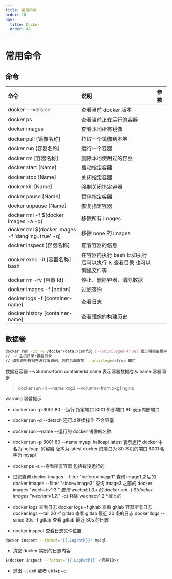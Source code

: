 ```yaml
---
title: 常用命令
order: 10
nav:
  title: Docker
  order: 40
---
```


# 常用命令

## 命令

| 命令                                              | 说明                                                              | 参数 |
| :------------------------------------------------ | :---------------------------------------------------------------- | :--- |
| docker --version                                  | 查看当前 docker 版本                                              |
| docker ps                                         | 查看当前正在运行的容器                                            |
| docker images                                     | 查看本地所有镜像                                                  |
| docker pull [镜像名称]                            | 拉取一个镜像到本地                                                |
| docker run [容器名称]                             | 运行一个容器                                                      |
| docker rm [容器名称]                              | 删除本地使用过的容器                                              |
| docker start [Name]                               | 启动指定容器                                                      |
| docker stop [Name]                                | 关闭指定容器                                                      |
| docker kill [Name]                                | 强制关闭指定容器                                                  |
| docker pause [Name]                               | 暂停指定容器                                                      |
| docker unpause [Name]                             | 恢复指定容器                                                      |
| docker rmi -f $(docker images -a -q)              | 移除所有 images                                                   |
| docker rmi $(docker images -f 'dangling=true' -q) | 移除 none 的 images                                               |
| docker inspect [容器名称]                         | 查看容器的信息                                                    |
| docker exec -it [容器名称] bash                   | 在容器内执行 bash 比如执行后可以执行 ls 查看目录 也可以创建文件等 |
| docker rm -fv [容器 Id]                           | 停止、删除容器、清除数据                                          |
| docker images -f [option]                         | 过滤查询                                                          |
| docker logs -f [container-name]                   | 查看日志                                                          |
| docker history [container-name]                   | 查看镜像的构建历史                                                |

## 数据卷

```bash
docker run -it -v /docker/data:/config [--privileged=true] 表示将宿主机中的/docker/data目录跟容器中的/config 目录做一个映射，如果没有将自动创建
// -v 主机目录:容器目录
// 如果遇到数据卷没权限访问，则在后面增加 --privileged=true 即可
```

数据卷容器
--volumns-form containerId|name 表示容器数据卷从 name 容器同步

> docker run -it --name xxg2 --volumns-from xxg1 nginx

warning 温馨提示

- docker run -p 8001:80 --运行 指定端口 8001 外部端口 80 表示内部端口
- docker run -d --detach 还可以继续操作 不会阻塞
- docker run --name --运行的 docker 镜像的名称
- docker run -p 8001:80 --name myapi helloapi:latest
  表示运行 docker 中名为 helloapi 的容器 版本为 latest docker 的端口为 80 本机的端口 8001 名字为 myapi
- docker ps -a --查看所有容器 包括有没运行的
- 过滤查询
  docker images --filter "before=image1" 查询 image1 之后的
  docker images --filter "since=image3" 查询 image3 之前的
  docker images "wechat:v1.3._" 查询 wechat:1.3.x 的
  docker rmi -f $(docker images "wechat:v1.2._" -q) 移除 wechat:v1.2.\*版本的
- docker logs 查看日志
  docker logs -f gitlab 查看 gitlab 容器所有日志
  docker logs --tail 20 -f gitlab 查看 gitlab 最近 20 条的日志
  docker logs --since 30s -f gitlab 查看 gitlab 最近 30s 的日志

- docker inspect 查看日志文件位置

```bash
docker inspect --format='{{.LogPath}}' mysql
```

- 清空 docker 实例的日志内容

```bash
$(docker inspect --format='{{.LogPath}}' <容器ID>)
```

- 退出 -it
  exit 或者 ctrl+p+q
